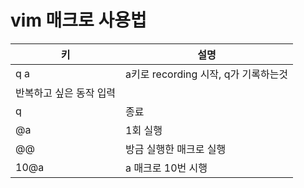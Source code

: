 # vim 매크로 사용법

| 키 | 설명|
| --- | ---|
| q a | a키로 recording 시작, q가 기록하는것|
| 반복하고 싶은 동작 입력| |
| q | 종료|
| @a| 1회 실행|
| @@ | 방금 실행한 매크로 실행|
| 10@a | a 매크로 10번 시행|